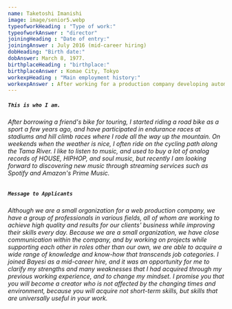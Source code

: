 ```yaml
---
name: Taketoshi Imanishi
image: image/senior5.webp
typeofworkHeading : "Type of work:"
typeofworkAnswer : "director"
joiningHeading : "Date of entry:"
joiningAnswer : July 2016 (mid-career hiring)
dobHeading: "Birth date:"
dobAnswer: March 8, 1977.
birthplaceHeading : "birthplace:"
birthplaceAnswer : Komae City, Tokyo
workexpHeading : "Main employment history:"
workexpAnswer : After working for a production company developing automatic typesetting systems, I have been involved in website production, e-book production, and the development and direction of our own web services. 
---
```


##### **`This is who I am.`**

###### After borrowing a friend's bike for touring, I started riding a road bike as a sport a few years ago, and have participated in endurance races at stadiums and hill climb races where I rode all the way up the mountain. On weekends when the weather is nice, I often ride on the cycling path along the Tama River. I like to listen to music, and used to buy a lot of analog records of HOUSE, HIPHOP, and soul music, but recently I am looking forward to discovering new music through streaming services such as Spotify and Amazon's Prime Music.

##### **`Message to Applicants`**

###### Although we are a small organization for a web production company, we have a group of professionals in various fields, all of whom are working to achieve high quality and results for our clients' business while improving their skills every day. Because we are a small organization, we have close communication within the company, and by working on projects while supporting each other in roles other than our own, we are able to acquire a wide range of knowledge and know-how that transcends job categories. I joined Bayesi as a mid-career hire, and it was an opportunity for me to clarify my strengths and many weaknesses that I had acquired through my previous working experience, and to change my mindset. I promise you that you will become a creator who is not affected by the changing times and environment, because you will acquire not short-term skills, but skills that are universally useful in your work.
&nbsp;